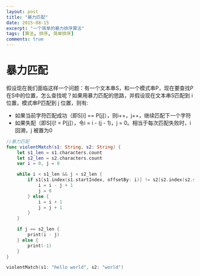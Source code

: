 ```yaml
---
layout: post
title: "暴力匹配"
date: 2015-08-15
excerpt: "一个简单的暴力排序算法"
tags: [算法, 排序, 简单排序]
comments: true
---
```

# 暴力匹配

假设现在我们面临这样一个问题：有一个文本串S，和一个模式串P，现在要查找P在S中的位置，怎么查找呢？如果用暴力匹配的思路，并假设现在文本串S匹配到 i 位置，模式串P匹配到 j 位置，则有:

- 如果当前字符匹配成功（即S[i] == P[j]），则i++，j++，继续匹配下一个字符
- 如果失配（即S[i]! = P[j]），令i = i - (j - 1)，j = 0。相当于每次匹配失败时，i 回溯，j 被置为0

~~~ swift
//暴力匹配
func violentMatch(s1: String, s2: String) {
    let s1_len = s1.characters.count
    let s2_len = s2.characters.count
    var i = 0, j = 0

    while i < s1_len && j < s2_len {
        if s1[s1.index(s1.startIndex, offsetBy: i)] != s2[s2.index(s2.startIndex, offsetBy: j)] {
            i = i - j + 1
            j = 0
        } else {
            i = i + 1
            j = j + 1
        }
    }

    if j == s2_len {
        print(i - j)
    } else {
        print(-1)
    }
}

violentMatch(s1: "hello world", s2: "world")
~~~
